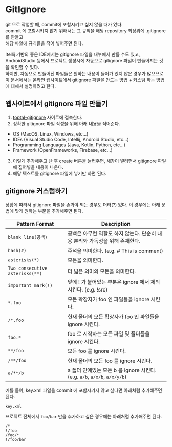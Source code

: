 # GitIgnore

git 으로 작업할 때, commit에 포함시키고 싶지 않을 때가 있다.  
commit 에 포함시키지 않기 위해서는 그 규칙을 해당 repository 최상위에 .gitignore 를 만들고  
해당 파일에 규칙들을 적어 넣어주면 된다.

Itellij 기반의 좋은 IDE에서는 gitignore 파일을 내부에서 만들 수도 있고,  
AndroidStudio 등에서 프로젝트 생성시에 자동으로 gitignore 파일이 만들어지는 것을 확인할 수 있다.  
하지만, 자동으로 만들어진 파일들은 원하는 내용이 들어가 있지 않은 경우가 많으므로  
이 문서에서는 온라인 웹사이트에서 gitignore 파일을 만드는 방법 + 커스텀 하는 방법에 대해서 설명하려고 한다.

## 웹사이트에서 gitignore 파일 만들기

1. [toptal-gitignore](https://www.toptal.com/developers/gitignore) 사이트에 접속한다.
2. 정확한 gitignore 파일 작성을 위해 아래 내용을 적어준다.  
  - OS (MacOS, Linux, Windows, etc...)
  - IDEs (Visual Studio Code, Intellij, Android Studio, etc...)
  - Programming Languages (Java, Kotlin, Python, etc...)
  - Framework (OpenFrameworks, Firebase, etc...)
3. 이렇게 추가해주고 난 후 create 버튼을 눌러주면, 새창이 열리면서 gitignore 파일에 집어넣을 내용이 나온다.  
4. 해당 텍스트를 gitignore 파일에 넣기만 하면 된다.

## gitignore 커스텀하기

상황에 따라서 gitignore 파일을 손봐야 되는 경우도 더러(?) 있다.
이 경우에는 아래 문법에 맞게 원하는 부분을 추가해주면 된다.

| Pattern Format | Description |
| --- | --- |
| `blank line(공백)` | 공백은 아무런 역할도 하지 않는다. 단순히 내용 분리와 가독성을 위해 존재한다. |
| `hash(#)` | 주석을 의미한다. (e.g. # This is comment) |
| `asterisks(*)` | 모든을 의미한다. |
| `Two consecutive asterisks(**)` | 더 넓은 의미의 모든을 의미한다. |
| `important mark(!)` | 앞에 ! 가 붙어있는 부분은 ignore 에서 제외시킨다. (e.g. !src) |
| `*.foo` | 모든 확장자가 foo 인 파일들을 ignore 시킨다. |
| `/*.foo` | 현재 폴더의 모든 확장자가 foo 인 파일들을 ignore 시킨다. |
| `foo.*` | foo 로 시작하는 모든 파일 및 폴더들을 ignore 시킨다. |
| `**/foo` | 모든 foo 를 ignore 시킨다. |
| `/**/foo` | 현재 폴더의 모든 foo 를 ignore 시킨다. |
| `a/**/b` | a 폴더 안에있는 모든 b 를 ignore 시킨다. (e.g. `a/b`, `a/x/b`, `a/x/y/b`) |

예를 들어, key.xml 파일을 commit 에 포함시키지 않고 싶다면 아래처럼 추가해주면 된다.

```gitignore
key.xml
```

프로젝트 전체에서 `foo/bar` 만을 추가하고 싶은 경우에는 아래처럼 추가해주면 된다.  

```gitignore
/*
!/foo
/foo/*
!/foo/bar
```

